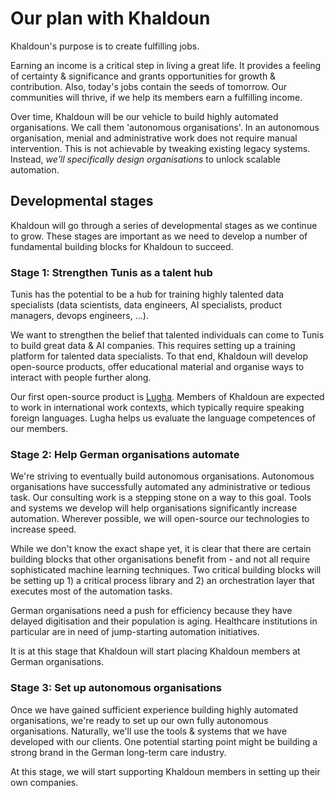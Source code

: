 # Our plan with Khaldoun

Khaldoun's purpose is to create fulfilling jobs.

Earning an income is a critical step in living a great life.
It provides a feeling of certainty & significance
and grants opportunities for growth & contribution.
Also, today's jobs contain the seeds of tomorrow.
Our communities will thrive,
if we help its members earn a fulfilling income.

Over time, Khaldoun will be our vehicle to build highly automated organisations.
We call them 'autonomous organisations'. In an autonomous organisation,
menial and administrative work does not require manual intervention.
This is not achievable by tweaking existing legacy systems. Instead,
*we'll specifically design organisations* to unlock scalable automation.

## Developmental stages

Khaldoun will go through a series of developmental stages
as we continue to grow. These stages are important as we
need to develop a number of fundamental building blocks
for Khaldoun to succeed.

### Stage 1: Strengthen Tunis as a talent hub

Tunis has the potential to be a hub
for training highly talented data specialists
(data scientists, data engineers, AI specialists,
product managers, devops engineers, ...).

We want to strengthen the belief that talented individuals
can come to Tunis to build great data & AI companies.
This requires setting up a training platform for talented
data specialists. To that end, Khaldoun will develop
open-source products, offer educational material and
organise ways to interact with people further along.

Our first open-source product is
<a href="https://lugha.xyz" target="_blank">Lugha</a>.
Members of Khaldoun are expected to work in international work contexts,
which typically require speaking foreign languages.
Lugha helps us evaluate the language competences of our members.

### Stage 2: Help German organisations automate

We're striving to eventually build autonomous organisations.
Autonomous organisations have successfully
automated any administrative or tedious task.
Our consulting work is a stepping stone on a way to this goal.
Tools and systems we develop will help organisations
significantly increase automation.
Wherever possible, we will open-source our technologies
to increase speed.

While we don't know the exact shape yet, it is clear that there are certain building blocks that other organisations benefit from - and not all require sophisticated machine learning techniques. Two critical building blocks will be setting up 1) a critical process library and 2) an orchestration layer that executes most of the automation tasks. 

German organisations need a push for efficiency because they have delayed digitisation and
their population is aging. Healthcare institutions in
particular are in need of jump-starting automation initiatives.

It is at this stage that Khaldoun will start placing
Khaldoun members at German organisations.

### Stage 3: Set up autonomous organisations

Once we have gained sufficient experience
building highly automated organisations,
we're ready to set up our own fully autonomous organisations. Naturally, we'll use the tools & systems that we have developed with our clients.
One potential starting point might be building a strong brand in the German long-term care industry.

At this stage, we will start supporting
Khaldoun members in setting up their own companies.
